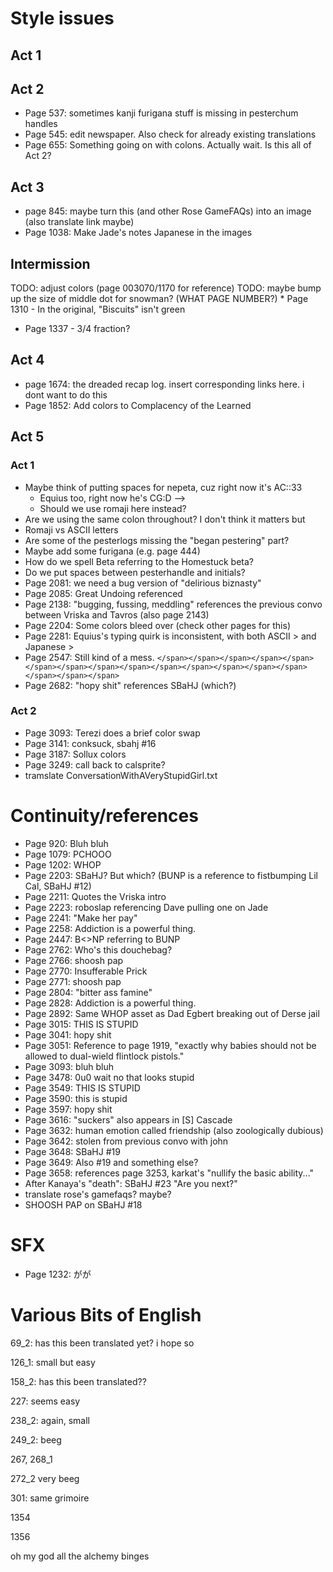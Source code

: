 # Style issues
## Act 1
## Act 2
* Page 537: sometimes kanji furigana stuff is missing in pesterchum handles
* Page 545: edit newspaper. Also check for already existing translations
* Page 655: Something going on with colons. Actually wait. Is this all of Act 2?
## Act 3
* page 845: maybe turn this (and other Rose GameFAQs) into an image (also translate link maybe)
* Page 1038: Make Jade's notes Japanese in the images
## Intermission
TODO: adjust colors (page 003070/1170 for reference)
TODO: maybe bump up the size of middle dot for snowman?
(WHAT PAGE NUMBER?) * Page 1310 - In the original, "Biscuits" isn't green
* Page 1337 - 3/4 fraction?
## Act 4
* page 1674: the dreaded recap log. insert corresponding links here. i dont want to do this
* Page 1852: Add colors to Complacency of the Learned
## Act 5 
### Act 1
* Maybe think of putting spaces for nepeta, cuz right now it's AC::33
    * Equius too, right now he's CG:D -->
    * Should we use romaji here instead?
* Are we using the same colon throughout? I don't think it matters but
* Romaji vs ASCII letters
* Are some of the pesterlogs missing the "began pestering" part?
* Maybe add some furigana (e.g. page 444)
* How do we spell Beta referring to the Homestuck beta?
* Do we put spaces between pesterhandle and initials?
* Page 2081: we need a bug version of "delirious biznasty"
* Page 2085: Great Undoing referenced
* Page 2138: "bugging, fussing, meddling" references the previous convo between Vriska and Tavros (also page 2143)
* Page 2204: Some colors bleed over (check other pages for this)
* Page 2281: Equius's typing quirk is inconsistent, with both ASCII > and Japanese >
* Page 2547: Still kind of a mess.
`</span></span></span></span></span></span></span></span></span></span></span></span></span></span></span></span></span>`
* Page 2682: "hopy shit" references SBaHJ (which?)
### Act 2
* Page 3093: Terezi does a brief color swap
* Page 3141: conksuck, sbahj #16
* Page 3187: Sollux colors
* Page 3249: call back to calsprite?
* tramslate ConversationWithAVeryStupidGirl.txt

# Continuity/references
* Page 920: Bluh bluh
* Page 1079: PCHOOO
* Page 1202: WHOP
* Page 2203: SBaHJ? But which? (BUNP is a reference to fistbumping Lil Cal, SBaHJ #12)
* Page 2211: Quotes the Vriska intro
* Page 2223: roboslap referencing Dave pulling one on Jade
* Page 2241: "Make her pay"
* Page 2258: Addiction is a powerful thing.
* Page 2447: B<>NP referring to BUNP
* Page 2762: Who's this douchebag?
* Page 2766: shoosh pap
* Page 2770: Insufferable Prick
* Page 2771: shoosh pap
* Page 2804: "bitter ass famine"
* Page 2828: Addiction is a powerful thing.
* Page 2892: Same WHOP asset as Dad Egbert breaking out of Derse jail
* Page 3015: THIS IS STUPID
* Page 3041: hopy shit
* Page 3051: Reference to page 1919, "exactly why babies should not be allowed to dual-wield flintlock pistols."
* Page 3093: bluh bluh
* Page 3478: 0u0 wait no that looks stupid
* Page 3549: THIS IS STUPID
* Page 3590: this is stupid
* Page 3597: hopy shit
* Page 3616: "suckers" also appears in [S] Cascade
* Page 3632: human emotion called friendship (also zoologically dubious)
* Page 3642: stolen from previous convo with john
* Page 3648: SBaHJ #19
* Page 3649: Also #19 and something else?
* Page 3658: references page 3253, karkat's "nullify the basic ability..."
* After Kanaya's "death": SBaHJ #23 "Are you next?"
* translate rose's gamefaqs? maybe?
* SHOOSH PAP on SBaHJ #18

# SFX
* Page 1232: がが

# Various Bits of English
69_2: has this been translated yet? i hope so

126_1: small but easy

158_2: has this been translated??

227: seems easy

238_2: again, small

249_2: beeg

267, 268_1

272_2 very beeg

301: same grimoire

1354

1356


oh my god all the alchemy binges
